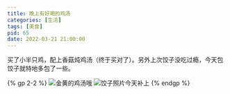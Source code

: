 ```yaml
---
title: 晚上有好喝的鸡汤
categories: [生活]
tags: [美食]
pid: 65
date: 2022-03-21 21:00:00
---
```


买了小半只鸡，配上香菇炖鸡汤（终于买对了）。另外上次饺子没吃过瘾，今天包饺子就特地多包了一些。

{% gp 2-2 %}
![金黄的鸡汤哦](https://cos.pinlyu.com/post/2022/65-chickensoup.webp)
![饺子照片今天补上](https://cos.pinlyu.com/post/2022/65-jiaozi.webp)
{% endgp %}
